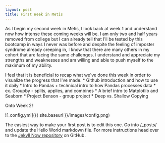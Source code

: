 ```yaml
---
layout: post
title: First Week in Metis
---
```


  As I begin my second week in Metis, I look back at week 1 and understand now how intense these coming weeks will be. I am only two and half years removed from college but I can already tell that I'll be tested by this bootcamp in ways I never was before and despite the feeling of imposter syndrome already creeping in, I know that there are many others in my cohort that are facing the same challenges. I understand and appreciate my strengths and weaknesses and am willing and able to push myself to the maximum of my ability.
  
  I feel that it is beneficial to recap what we've done this week in order to visualize the progress that I've made. 
    * Github introduction and how to use it daily
    * Intro to Pandas + technical intro to how Pandas processes data
      * ex. Groupby - splits, applies, and combines
    * A brief intro to Matplotlib and Seaborn
    * Project Benson - group project
    * Deep vs. Shallow Copying
 
 Onto Week 2!

![_config.yml]({{ site.baseurl }}/images/config.png)

The easiest way to make your first post is to edit this one. Go into /_posts/ and update the Hello World markdown file. For more instructions head over to the [Jekyll Now repository](https://github.com/barryclark/jekyll-now) on GitHub.
